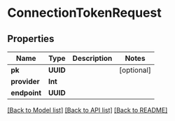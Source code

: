 # ConnectionTokenRequest

## Properties
Name | Type | Description | Notes
------------ | ------------- | ------------- | -------------
**pk** | **UUID** |  | [optional] 
**provider** | **Int** |  | 
**endpoint** | **UUID** |  | 

[[Back to Model list]](../README.md#documentation-for-models) [[Back to API list]](../README.md#documentation-for-api-endpoints) [[Back to README]](../README.md)


